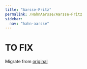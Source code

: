 ```yaml
---
title: "Aarsse-Fritz"
permalink: /HahnAarsse/Aarsse-Fritz
sidebar:
  nav: "hahn-aarsse"
---
```



# TO FIX

Migrate from [original](https://www.nierstrasz.org/HahnAarsse/Aarsse-Fritz.html)
